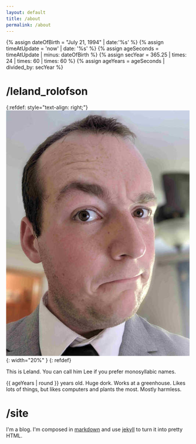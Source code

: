 ```yaml
---
layout: default
title: /about
permalink: /about
---
```

{% assign dateOfBirth = "July 21, 1994" | date:'%s' %}
{% assign timeAtUpdate = 'now' | date: '%s' %}
{% assign ageSeconds = timeAtUpdate | minus: dateOfBirth %}
{% assign secYear = 365.25 | times: 24 | times: 60 | times: 60 %}
{% assign ageYears = ageSeconds | divided_by: secYear %}

# /leland_rolofson

{:refdef: style="text-align: right;"}
![photo of Leland](/assets/images/headshot.jpg){: width="20%" }
{: refdef}

This is Leland. You can call him Lee if you prefer monosyllabic names.

{{ ageYears | round }} years old. Huge dork. Works at a greenhouse. Likes lots of things, but likes computers and plants the most. Mostly harmless.

# /site

I'm a blog. I'm composed in [markdown](https://tools.ietf.org/html/rfc7763) and use
[jekyll](https://jekyllrb.com) to turn it into pretty HTML.
